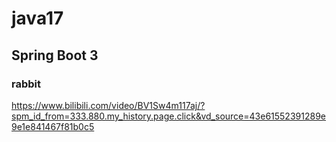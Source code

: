 # java17

## Spring Boot 3

### rabbit

https://www.bilibili.com/video/BV1Sw4m117aj/?spm_id_from=333.880.my_history.page.click&vd_source=43e61552391289e9e1e841467f81b0c5